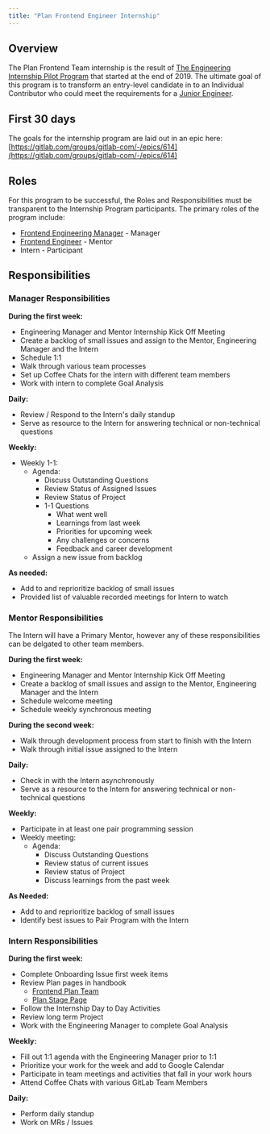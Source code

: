 ```yaml
---
title: "Plan Frontend Engineer Internship"
---
```


## Overview

The Plan Frontend Team internship is the result of [The Engineering Internship Pilot Program](/handbook/hiring/emerging-talent/) that started at the end of 2019. The ultimate goal of this program is to transform an entry-level candidate in to an Individual Contributor who could meet the requirements for a [Junior Engineer](/job-families/engineering/development/frontend/associate/).

## First 30 days

The goals for the internship program are laid out in an epic here: [https://gitlab.com/groups/gitlab-com/-/epics/614](https://gitlab.com/groups/gitlab-com/-/epics/614)

## Roles

For this program to be successful, the Roles and Responsibilities must be transparent to the Internship Program participants. The primary roles of the program include:

- [Frontend Engineering Manager](/job-families/engineering/development/management/engineering-manager/) - Manager
- [Frontend Engineer](/job-families/engineering/development/frontend/) - Mentor
- Intern - Participant

## Responsibilities

### Manager Responsibilities

**During the first week:**

- Engineering Manager and Mentor Internship Kick Off Meeting
- Create a backlog of small issues and assign to the Mentor, Engineering Manager and the Intern
- Schedule 1:1
- Walk through various team processes
- Set up Coffee Chats for the intern with different team members
- Work with intern to complete Goal Analysis

**Daily:**

- Review / Respond to the Intern's daily standup
- Serve as resource to the Intern for answering technical or non-technical questions

**Weekly:**

- Weekly 1-1:
  - Agenda:
    - Discuss Outstanding Questions
    - Review Status of Assigned Issues
    - Review Status of Project
    - 1-1 Questions
      - What went well
      - Learnings from last week
      - Priorities for upcoming week
      - Any challenges or concerns
      - Feedback and career development
  - Assign a new issue from backlog

**As needed:**

- Add to and reprioritize backlog of small issues
- Provided list of valuable recorded meetings for Intern to watch

### Mentor Responsibilities

The Intern will have a Primary Mentor, however any of these responsibilities can be delgated to other team members.

**During the first week:**

- Engineering Manager and Mentor Internship Kick Off Meeting
- Create a backlog of small issues and assign to the Mentor, Engineering Manager and the Intern
- Schedule welcome meeting
- Schedule weekly synchronous meeting

**During the second week:**

- Walk through development process from start to finish with the Intern
- Walk through initial issue assigned to the Intern

**Daily:**

- Check in with the Intern asynchronously
- Serve as a resource to the Intern for answering technical or non-technical questions

**Weekly:**

- Participate in at least one pair programming session
- Weekly meeting:
  - Agenda:
    - Discuss Outstanding Questions
    - Review status of current issues
    - Review status of Project
    - Discuss learnings from the past week

**As Needed:**

- Add to and reprioritize backlog of small issues
- Identify best issues to Pair Program with the Intern

### Intern Responsibilities

**During the first week:**

- Complete Onboarding Issue first week items
- Review Plan pages in handbook
  - [Frontend Plan Team](/handbook/engineering/devops/dev/plan/project-management/)
  - [Plan Stage Page](https://about.gitlab.com/stages-devops-lifecycle/plan/)
- Follow the Internship Day to Day Activities
- Review long term Project
- Work with the Engineering Manager to complete Goal Analysis

**Weekly:**

- Fill out 1:1 agenda with the Engineering Manager prior to 1:1
- Prioritize your work for the week and add to Google Calendar
- Participate in team meetings and activities that fall in your work hours
- Attend Coffee Chats with various GitLab Team Members

**Daily:**

- Perform daily standup
- Work on MRs / Issues
